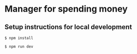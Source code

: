 # Manager for spending money

## Setup instructions for **local development**

    $ npm install
    
    $ npm run dev